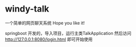 # windy-talk
一个简单的网页聊天系统 Hope you like it!

springboot 开发的，导入项目，运行主类TalkApplication 然后访问 http://127.0.0.1:8080/login.html 即可开始使用
